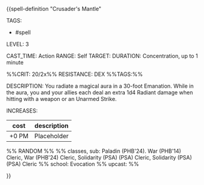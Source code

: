 {{spell-definition "Crusader's Mantle"

TAGS: 
  - #spell

LEVEL: 3

CAST_TIME: Action
RANGE: Self
TARGET: 
DURATION: Concentration, up to 1 minute

%%CRIT: 20/2x%%
RESISTANCE: DEX
%%TAGS:%%

DESCRIPTION:
You radiate a magical aura in a 30-foot Emanation. While in the aura, you and your allies each deal an extra 1d4 Radiant damage when hitting with a weapon or an Unarmed Strike.

INCREASES:

| cost | description |
| ---- | ----------- |
| +0 PM     |    Placeholder        |


%% RANDOM
%%
%% classes, sub: Paladin (PHB'24). War (PHB'14) Cleric, War (PHB'24) Cleric, Solidarity (PSA) (PSA) Cleric, Solidarity (PSA) (PSA) Cleric
%% school: Evocation
%% upcast: 
%%


}}